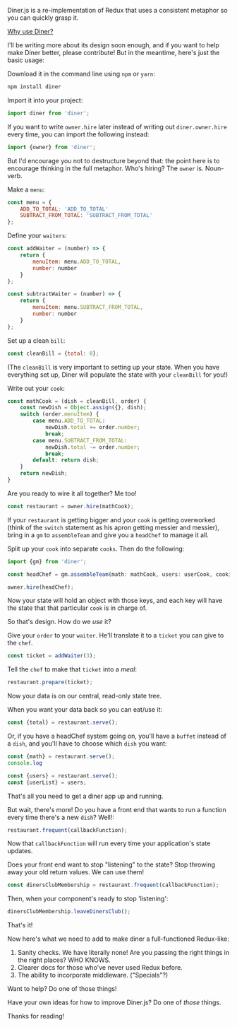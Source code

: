 Diner.js is a re-implementation of Redux that uses a consistent metaphor so you can quickly grasp it.

[Why use Diner?]

I'll be writing more about its design soon enough, and if you want to help make Diner better, please contribute! But in the meantime, here's just the basic usage:

Download it in the command line using `npm` or `yarn`:

```javascript
npm install diner
```

Import it into your project:

```javascript
import diner from 'diner';
```

If you want to write `owner.hire` later instead of writing out `diner.owner.hire` every time, you can import the following instead:

```javascript
import {owner} from 'diner';
```

But I'd encourage you not to destructure beyond that: the point here is to encourage thinking in the full metaphor. Who's hiring? The `owner` is. Noun-verb.

Make a `menu`:

```javascript
const menu = {
    ADD_TO_TOTAL: 'ADD_TO_TOTAL'
    SUBTRACT_FROM_TOTAL: 'SUBTRACT_FROM_TOTAL'
};
```

Define your `waiters`:

```javascript
const addWaiter = (number) => {
    return {
        menuItem: menu.ADD_TO_TOTAL,
        number: number
    }
};
```

```javascript
const subtractWaiter = (number) => {
    return {
        menuItem: menu.SUBTRACT_FROM_TOTAL,
        number: number
    }
};
```

Set up a clean `bill`:

```javascript
const cleanBill = {total: 0};
```

(The `cleanBill` is very important to setting up your state. When you have everything set up, Diner will populate the state with your `cleanBill` for you!)

Write out your `cook`:

```javascript
const mathCook = (dish = cleanBill, order) {
    const newDish = Object.assign({}, dish);
    switch (order.menuItem) {
        case menu.ADD_TO_TOTAL:
            newDish.total += order.number;
            break;
        case menu.SUBTRACT_FROM_TOTAL:
            newDish.total -= order.number;
            break;
        default: return dish;
    }
    return newDish;
}
```

Are you ready to wire it all together? Me too!

```javascript
const restaurant = owner.hire(mathCook);
```

If your `restaurant` is getting bigger and your `cook` is getting overworked (think of the `switch` statement as his apron getting messier and messier), bring in a `gm` to `assembleTeam` and give you a `headChef` to manage it all.

Split up your `cook` into separate `cooks`. Then do the following:

```javascript
import {gm} from 'diner';

const headChef = gm.assembleTeam(math: mathCook, users: userCook, cookies: cookieCook, orders: orderCook);

owner.hire(headChef);
```

Now your state will hold an object with those keys, and each key will have the state that that particular `cook` is in charge of.

So that's design. How do we _use_ it?

Give your `order` to your `waiter`. He'll translate it to a `ticket` you can give to the `chef`. 

```javascript
const ticket = addWaiter(3);
```

Tell the `chef` to make that `ticket` into a _meal_:

```javascript
restaurant.prepare(ticket);
```

Now your data is on our central, read-only state tree.

When you want your data back so you can eat/use it:

```javascript
const {total} = restaurant.serve();
```

Or, if you have a headChef system going on, you'll have a `buffet` instead of a `dish`, and you'll have to choose which `dish` you want:

```javascript
const {math} = restaurant.serve();
console.log

const {users} = restaurant.serve();
const {userList} = users;
```

That's all you need to get a diner app up and running.

But wait, there's more! Do you have a front end that wants to run a function every time there's a new `dish`? Well!:

```javascript
restaurant.frequent(callbackFunction);
```

Now that `callbackFunction` will run every time your application's state updates.

Does your front end want to stop "listening" to the state? Stop throwing away your old return values. We can use them!

```javascript
const dinersClubMembership = restaurant.frequent(callbackFunction);
```

Then, when your component's ready to stop 'listening':

```javascript
dinersClubMembership.leaveDinersClub();
```

That's it!

Now here's what we need to add to make diner a full-functioned Redux-like:

1. Sanity checks. We have literally none! Are you passing the right things in the right places? WHO KNOWS.
2. Clearer docs for those who've never used Redux before.
3. The ability to incorporate middleware. ("Specials"?)

Want to help? Do one of those things!

Have your own ideas for how to improve Diner.js? Do one of _those_ things.

Thanks for reading!

[Why use Diner?]: ./whyDiner.md
